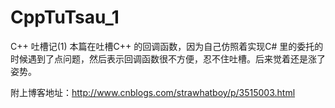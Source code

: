CppTuTsau_1
===========

C++ 吐槽记(1)
本篇在吐槽C++ 的回调函数，因为自己仿照着实现C# 里的委托的时候遇到了点问题，然后表示回调函数很不方便，忍不住吐槽。后来觉着还是涨了姿势。

附上博客地址：http://www.cnblogs.com/strawhatboy/p/3515003.html

